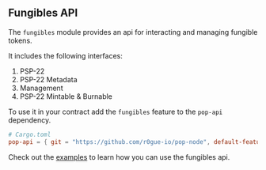 ## Fungibles API

The `fungibles` module provides an api for interacting and managing fungible tokens.

It includes the following interfaces:

1. PSP-22
2. PSP-22 Metadata
3. Management
4. PSP-22 Mintable & Burnable

To use it in your contract add the `fungibles` feature to the `pop-api` dependency.

```toml
# Cargo.toml
pop-api = { git = "https://github.com/r0gue-io/pop-node", default-features = false, features = [ "fungibles" ] }
```

Check out the [examples](../../examples/fungibles/) to learn how you can use the fungibles api.